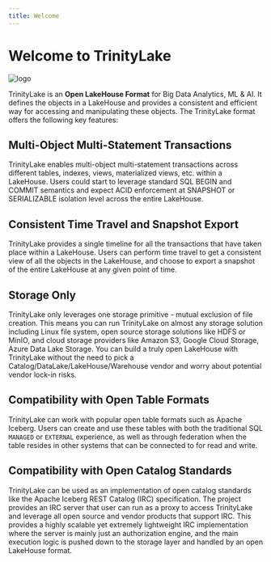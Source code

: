 ```yaml
---
title: Welcome
---
```


# Welcome to TrinityLake

![logo](./logo/blue-text-horizontal.png)

TrinityLake is an **Open LakeHouse Format** for Big Data Analytics, ML & AI. 
It defines the objects in a LakeHouse and provides a consistent and efficient way for accessing and manipulating these objects.
The TrinityLake format offers the following key features:

## Multi-Object Multi-Statement Transactions

TrinityLake enables multi-object multi-statement transactions across different tables, indexes, views, 
materialized views, etc. within a LakeHouse.
Users could start to leverage standard SQL BEGIN and COMMIT semantics and expect ACID enforcement 
at SNAPSHOT or SERIALIZABLE isolation level across the entire LakeHouse.

## Consistent Time Travel and Snapshot Export

TrinityLake provides a single timeline for all the transactions that have taken place within a LakeHouse.
Users can perform time travel to get a consistent view of all the objects in the LakeHouse,
and choose to export a snapshot of the entire LakeHouse at any given point of time.

## Storage Only

TrinityLake only leverages one storage primitive - mutual exclusion of file creation.
This means you can run TrinityLake on almost any storage solution including Linux file system, open source storage solutions like HDFS or MinIO, 
and cloud storage providers like Amazon S3, Google Cloud Storage, Azure Data Lake Storage.
You can build a truly open LakeHouse with TrinityLake without the need to pick a Catalog/DataLake/LakeHouse/Warehouse 
vendor and worry about potential vendor lock-in risks.

## Compatibility with Open Table Formats

TrinityLake can work with popular open table formats such as Apache Iceberg.
Users can create and use these tables with both the traditional SQL `MANAGED` or `EXTERNAL` experience,
as well as through federation when the table resides in other systems that can be connected to for read and write.

## Compatibility with Open Catalog Standards

TrinityLake can be used as an implementation of open catalog standards like the Apache Iceberg REST Catalog (IRC) specification.
The project provides an IRC server that user can run as a proxy to access TrinityLake and leverage all open source and 
vendor products that support IRC. This provides a highly scalable yet extremely lightweight IRC implementation 
where the server is mainly just an authorization engine, and the main execution logic is pushed down to the storage 
layer and handled by an open LakeHouse format.
